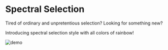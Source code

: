 # Spectral Selection

Tired of ordinary and unpretentious selection? Looking for something new?

Introducing spectral selection style with all colors of rainbow!

![demo](https://github.com/Tizoner/Spectral-selection/blob/master/example.gif)
